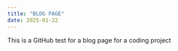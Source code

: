 ```yaml
---
title: "BLOG PAGE"
date: 2025-01-22
---
```


This is a GitHub test for a blog page for a coding project
